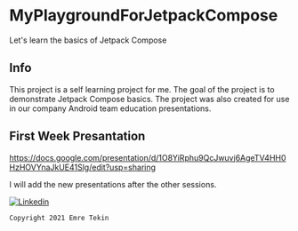 # MyPlaygroundForJetpackCompose
Let's learn the basics of Jetpack Compose


## Info
This project is a self learning project for me. 
The goal of the project is to demonstrate Jetpack Compose basics.
The project was also created for use in our company Android team education presentations.

## First Week Presantation
https://docs.google.com/presentation/d/1O8YiRphu9QcJwuvj6AgeTV4HH0HzHOVYnaJkUE41Slg/edit?usp=sharing

I will add the new presentations after the other sessions.


[![Linkedin](https://img.shields.io/badge/-linkedin-grey?logo=linkedin)](https://www.linkedin.com/in/emretekinn/)

```license
Copyright 2021 Emre Tekin
